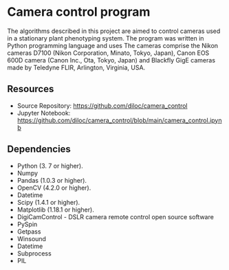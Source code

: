 # Camera control program
The algorithms described in this project are aimed to control cameras used in a stationary plant phenotyping system. The program was written in Python programming language and uses 
The cameras comprise the Nikon cameras D7100 (Nikon Corporation, Minato, Tokyo, Japan), Canon EOS 600D camera (Canon Inc., Ota, Tokyo, Japan) and Blackfly GigE cameras made by Teledyne FLIR, Arlington, Virginia, USA.

## Resources
* Source Repository: https://github.com/diloc/camera_control
* Jupyter Notebook: https://github.com/diloc/camera_control/blob/main/camera_control.ipynb

## Dependencies
* Python (3. 7 or higher).
* Numpy
* Pandas (1.0.3 or higher).
* OpenCV (4.2.0 or higher).
* Datetime
* Scipy (1.4.1 or higher).
* Matplotlib (1.18.1 or higher).
* DigiCamControl - DSLR camera remote control open source software
* PySpin
* Getpass
* Winsound 
* Datetime
* Subprocess
* PIL
